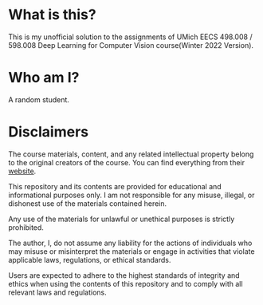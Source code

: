# What is this?
This is my unofficial solution to the assignments of UMich EECS 498.008 / 598.008 Deep Learning for Computer Vision course(Winter 2022 Version).

# Who am I?
A random student.

# Disclaimers
The course materials, content, and any related intellectual property belong to the original creators of the course. You can find everything from their [website](https://web.eecs.umich.edu/~justincj/teaching/eecs498/WI2022/).

This repository and its contents are provided for educational and informational purposes only. I am not responsible for any misuse, illegal, or dishonest use of the materials contained herein. 

Any use of the materials for unlawful or unethical purposes is strictly prohibited. 

The author, I, do not assume any liability for the actions of individuals who may misuse or misinterpret the materials or engage in activities that violate applicable laws, regulations, or ethical standards.

Users are expected to adhere to the highest standards of integrity and ethics when using the contents of this repository and to comply with all relevant laws and regulations.

